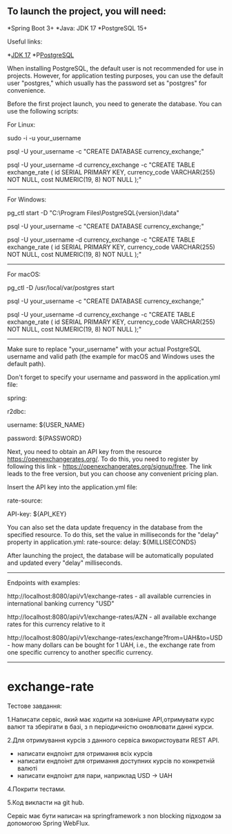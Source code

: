 ## To launch the project, you will need:
*Spring Boot 3+
*Java: JDK 17
*PostgreSQL 15+

Useful links:

*[JDK 17](#https://docs.aws.amazon.com/corretto/latest/corretto-17-ug/downloads-list.html)
*P[PostgreSQL](#https://www.postgresql.org/download/)

When installing PostgreSQL, the default user is not recommended for use in projects. However, for application testing purposes, you can use the default user "postgres," which usually has the password set as "postgres" for convenience.

Before the first project launch, you need to generate the database. You can use the following scripts:

For Linux:

sudo -i -u your_username

psql -U your_username -c "CREATE DATABASE currency_exchange;"

psql -U your_username -d currency_exchange -c "CREATE TABLE exchange_rate (
  id SERIAL PRIMARY KEY,
  currency_code VARCHAR(255) NOT NULL,
  cost NUMERIC(19, 8) NOT NULL
);"
***********************************************************************************************************************

For Windows:

pg_ctl start -D "C:\Program Files\PostgreSQL\{version}\data"

psql -U your_username -c "CREATE DATABASE currency_exchange;"

psql -U your_username -d currency_exchange -c "CREATE TABLE exchange_rate (
  id SERIAL PRIMARY KEY,
  currency_code VARCHAR(255) NOT NULL,
  cost NUMERIC(19, 8) NOT NULL
);"
***********************************************************************************************************************

For macOS: 

pg_ctl -D /usr/local/var/postgres start

psql -U your_username -c "CREATE DATABASE currency_exchange;"

psql -U your_username -d currency_exchange -c "CREATE TABLE exchange_rate (
  id SERIAL PRIMARY KEY,
  currency_code VARCHAR(255) NOT NULL,
  cost NUMERIC(19, 8) NOT NULL
);"
***********************************************************************************************************************
Make sure to replace "your_username" with your actual PostgreSQL username and valid path (the example for macOS and Windows uses the default path).

Don't forget to specify your username and password in the application.yml file:

spring:

r2dbc:

username: ${USER_NAME}

password: ${PASSWORD}

Next, you need to obtain an API key from the resource https://openexchangerates.org/.
To do this, you need to register by following this link - https://openexchangerates.org/signup/free. The link leads to the free version, but you can choose any convenient pricing plan.

Insert the API key into the application.yml file:

rate-source:

API-key: ${API_KEY}

You can also set the data update frequency in the database from the specified resource.
To do this, set the value in milliseconds for the "delay" property in application.yml:
rate-source:
delay: ${MILLISECONDS}

After launching the project, the database will be automatically populated and updated every "delay" milliseconds.

***********************************************************************************************************************
Endpoints with examples:

http://localhost:8080/api/v1/exchange-rates - all available currencies in international banking currency "USD"

http://localhost:8080/api/v1/exchange-rates/AZN - all available exchange rates for this currency relative to it

http://localhost:8080/api/v1/exchange-rates/exchange?from=UAH&to=USD - how many dollars can be bought for 1 UAH, i.e., the exchange rate from one specific currency to another specific currency.
***********************************************************************************************************************

# exchange-rate
Тестове завдання:

1.Написати сервіс, який має ходити на зовнішне API,отримувати курс валют та зберігати в базі, з n періодичністю оновлювати данні курси.

2.Для отримування курсів з данного сервіса використоувати REST API.

 - написати ендпоінт для отримання всіх курсів
 - написати ендпоінт для отримання доступних курсів по конкретній валюті
 - написати ендпоінт для пари, наприклад USD -> UAH

4.Покрити тестами. 

5.Код викласти на git hub.

Сервіс має бути написан на springframework з non blocking підходом
за допомогою Spring WebFlux.
